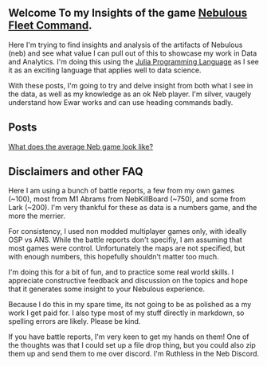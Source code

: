 ## Welcome To my Insights of the game [Nebulous Fleet Command](https://steamcommunity.com/app/887570). 

Here I'm trying to find insights and analysis of the artifacts of Nebulous (neb) and see what value I can pull out of this to showcase my work in Data and Analytics. I'm doing this using the [Julia Programming Language](https://julialang.org/) as I see it as an exciting language that applies well to data science. 

With these posts, I'm going to try and delve insight from both what I see in the data, as well as my knowledge as an ok Neb player. I'm silver, vaugely understand how Ewar works and can use heading commands badly. 


## Posts

[What does the average Neb game look like?](averageFleet.md)  
  
<!-- [Point Distributions of Hulls](pointDistribution.md)   -->



## Disclaimers and other FAQ 

Here I am using a bunch of battle reports, a few from my own games (~100), most from M1 Abrams from NebKillBoard (~750), and some from Lark (~200). I'm very thankful for these as data is a numbers game, and the more the merrier. 

For consistency, I used non modded multiplayer games only, with ideally OSP vs ANS. While the battle reports don't specifiy, I am assuming that most games were control. Unfortunately the maps are not specified, but with enough numbers, this hopefully shouldn't matter too much.  

I'm doing this for a bit of fun, and to practice some real world skills. I appreciate constructive feedback and discussion on the topics and hope that it generates some insight to your Nebulous experience. 

Because I do this in my spare time, its not going to be as polished as a my work I get paid for. I also type most of my stuff directly in markdown, so spelling errors are likely. Please be kind. 

If you have battle reports, I'm very keen to get my hands on them! One of the thoughts was that I could set up a file drop thing, but you could also zip them up and send them to me over discord. 
I'm Ruthless in the Neb Discord. 



